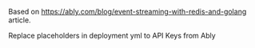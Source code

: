 Based on https://ably.com/blog/event-streaming-with-redis-and-golang article.

Replace placeholders in deployment yml to API Keys from Ably
